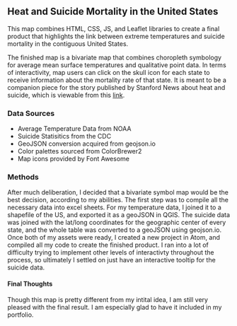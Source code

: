 ## Heat and Suicide Mortality in the United States
This map combines HTML, CSS, JS, and Leaflet libraries to create a final product that highlights the link between extreme temperatures and suicide mortality in the contiguous United States.


The finished map is a bivariate map that combines choropleth symbology for average mean surface temperatures and qualitative point data. In terms of interactivity, map users can click on the skull icon for each state to receive information about the mortality rate of that state. It is meant to be a companion piece for the story published by Stanford News about heat and suicide, which is viewable from this [link](https://news.stanford.edu/2018/07/23/warming-temperatures-linked-increased-suicide-rates/).

### Data Sources
- Average Temperature Data from NOAA
- Suicide Statisitics from the CDC
- GeoJSON conversion acquired from geojson.io
- Color palettes sourced from ColorBrewer2
- Map icons provided by Font Awesome

### Methods
After much deliberation, I decided that a bivariate symbol map would be the best decision, according to my abilities. The first step was to compile all the necessary data into excel sheets. For my temperature data, I joined it to a shapefile of the US, and exported it as a geoJSON in QGIS. The suicide data was joined with the lat/long coordinates for the geographic center of every state, and the whole table was converted to a geoJSON using geojson.io. Once both of my assets were ready, I created a new project in Atom, and compiled all my code to create the finished product. I ran into a lot of difficulty trying to implement other levels of interactivty throughout the process, so ultimately I settled on just have an interactive tooltip for the suicide data.


#### Final Thoughts
Though this map is pretty different from my intital idea, I am still very pleased with the final result. I am especially glad to have it included in my portfolio.
